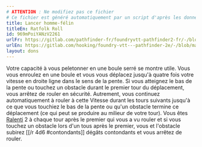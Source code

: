 ```yaml
---
# ATTENTION : Ne modifiez pas ce fichier
# Ce fichier est généré automatiquement par un script d'après les données du module Foundry VTT officiel et de sa traduction
title: Lancer homme-félin
titleEn: Ratfolk Roll
id: 969mPoiYANzV2261
urlFr: https://gitlab.com/pathfinder-fr/foundryvtt-pathfinder2-fr/-/blob/master/data/feats/969mPoiYANzV2261.htm
urlEn: https://gitlab.com/hooking/foundry-vtt---pathfinder-2e/-/blob/master/packs/data/feats.db/ratfolk-roll.json
layout: dons
---
```

Votre capacité à vous peletonner en une boule serré se montre utile. Vous vous enroulez en une boule et vous vous déplacez jusqu'à quatre fois votre vitesse en droite ligne dans le sens de la pente. Si vous atteignez le bas de la pente ou touchez un obstacle durant le premier tour du déplacement, vous arrêtez de rouler en sécurité. Autrement, vous continuez automatiquement à rouler à cette Vitesse durant les tours suivants jusqu'à ce que vous touchiez le bas de la pente ou qu'un obstacle termine ce déplacement (ce qui peut se produire au milieur de votre tour). Vous êtes [Ralenti](../conditions/ralenti.html) 2 à chaque tour après le premier qui vous a vu rouler et si vous touchez un obstacle lors d'un tous après le premier, vous et l'obstacle subirez [[/r 4d6 #contondants]] dégâts contondants et vous arrêtez de rouler.

